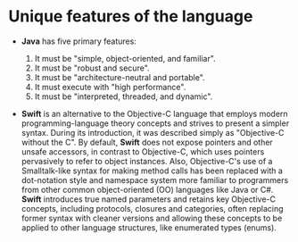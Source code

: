 # Unique features of the language

* **Java** has five primary features:
	1. It must be "simple, object-oriented, and familiar".
	2. It must be "robust and secure".
	3. It must be "architecture-neutral and portable".
	4. It must execute with "high performance".
	5. It must be "interpreted, threaded, and dynamic".
	
	
* **Swift** is an alternative to the Objective-C language that employs modern programming-language theory concepts and strives to present a simpler syntax. During its introduction, it was described simply as "Objective-C without the C". By default, **Swift** does not expose pointers and other unsafe accessors, in contrast to Objective-C, which uses pointers pervasively to refer to object instances. Also, Objective-C's use of a Smalltalk-like syntax for making method calls has been replaced with a dot-notation style and namespace system more familiar to programmers from other common object-oriented (OO) languages like Java or C#. **Swift** introduces true named parameters and retains key Objective-C concepts, including protocols, closures and categories, often replacing former syntax with cleaner versions and allowing these concepts to be applied to other language structures, like enumerated types (enums).
